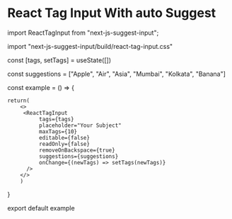 # React Tag Input With auto Suggest

 import ReactTagInput from "next-js-suggest-input";
 
 import "next-js-suggest-input/build/react-tag-input.css"


const [tags, setTags] = useState([])

const suggestions = ["Apple", "Air", "Asia", "Mumbai", "Kolkata", "Banana"]

const example = () => {
	
	return(
		<>
		 <ReactTagInput
              tags={tags}
              placeholder="Your Subject"
              maxTags={10}
              editable={false}
              readOnly={false}
              removeOnBackspace={true}
              suggestions={suggestions}
              onChange={(newTags) => setTags(newTags)}
          />
		</>
		)
}

export default example

